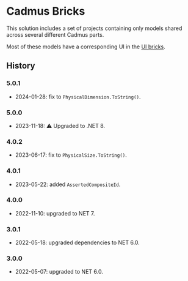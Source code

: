 ﻿# Cadmus Bricks

This solution includes a set of projects containing only models shared across several different Cadmus parts.

Most of these models have a corresponding UI in the [UI bricks](https://github.com/vedph/cadmus-bricks-shell).

## History

### 5.0.1

- 2024-01-28: fix to `PhysicalDimension.ToString()`.

### 5.0.0

- 2023-11-18: ⚠️ Upgraded to .NET 8.

### 4.0.2

- 2023-06-17: fix to `PhysicalSize.ToString()`.

### 4.0.1

- 2023-05-22: added `AssertedCompositeId`.

### 4.0.0

- 2022-11-10: upgraded to NET 7.

### 3.0.1

- 2022-05-18: upgraded dependencies to NET 6.0.

### 3.0.0

- 2022-05-07: upgraded to NET 6.0.
